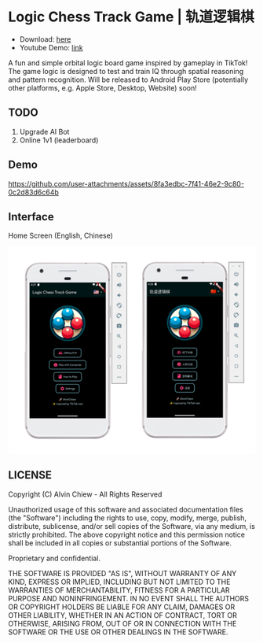# Logic Chess Track Game | 轨道逻辑棋

- Download: [here](https://github.com/AlvinChiew/logic-chess-track-game/releases/download/v0.1.0/LogicChessTrackGame-v0.1.0-android-arm64-installer.apk)
- Youtube Demo: [link](https://www.youtube.com/watch?v=mnRPmoSrgTw)

A fun and simple orbital logic board game inspired by gameplay in TikTok! The game logic is designed to test and train IQ through spatial reasoning and pattern recognition. Will be released to Android Play Store (potentially other platforms, e.g. Apple Store, Desktop, Website) soon!

## TODO

1. Upgrade AI Bot
1. Online 1v1 (leaderboard)

## Demo

https://github.com/user-attachments/assets/8fa3edbc-7f41-46e2-9c80-0c2d83d6c64b

## Interface

Home Screen (English, Chinese)

![home screen](assets/home_screen_both.png)

## LICENSE

Copyright (C) Alvin Chiew - All Rights Reserved

Unauthorized usage of this software and associated documentation files (the "Software") including the rights to use, copy, modify, merge, publish, distribute, sublicense, and/or sell copies of the Software, via any medium, is strictly prohibited. The above copyright notice and this permission notice shall be included in all copies or substantial portions of the Software.

Proprietary and confidential.

THE SOFTWARE IS PROVIDED "AS IS", WITHOUT WARRANTY OF ANY KIND, EXPRESS OR
IMPLIED, INCLUDING BUT NOT LIMITED TO THE WARRANTIES OF MERCHANTABILITY,
FITNESS FOR A PARTICULAR PURPOSE AND NONINFRINGEMENT. IN NO EVENT SHALL THE
AUTHORS OR COPYRIGHT HOLDERS BE LIABLE FOR ANY CLAIM, DAMAGES OR OTHER
LIABILITY, WHETHER IN AN ACTION OF CONTRACT, TORT OR OTHERWISE, ARISING FROM,
OUT OF OR IN CONNECTION WITH THE SOFTWARE OR THE USE OR OTHER DEALINGS IN
THE SOFTWARE.
